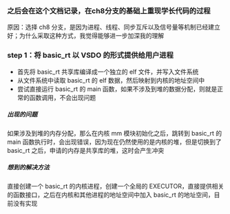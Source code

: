 ### 之后会在这个文档记录，在ch8分支的基础上重现学长代码的过程

原因：选择 ch8 分支，是因为进程、线程、同步互斥以及信号量等机制已经建立好；为什么采取这种方式，我觉得能够进一步加深我的理解

### step 1：将 basic_rt 以 VSDO 的形式提供给用户进程

- 首先将 basic_rt 共享库编译成一个独立的 elf 文件，并写入文件系统
- 从文件系统中读取 basic_rt 的 elf 数据，然后映射到内核的地址空间中
- 尝试直接运行 basic_rt 的 main 函数，如果不涉及到堆的数据分配，则就是正常的函数调用，不会出现问题

##### 出现的问题

如果涉及到堆的内存分配，那么在内核 mm 模块初始化之后，跳转到 basic_rt 的 main 函数执行时，会出现错误，因为现在仍然使用的是内核的堆，但是切换到了 basic_rt 之后，申请的内存是共享库的堆，这时会产生冲突

##### 想到的解决方法

直接创建一个 basic_rt 的内核进程，创建一个全局的 EXECUTOR，直接提供相关的函数接口，之后在内核和其他进程的地址空间中加入 basic_rt 的地址空间，目前没有实现